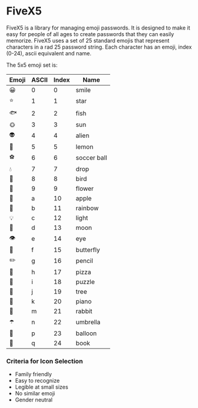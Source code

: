 # FiveX5

FiveX5 is a library for managing emoji passwords. It is designed to make it easy for people of all ages to create passwords that they
can easily memorize. FiveX5 uses a set of 25 standard emojis that represent characters in a rad 25 password string. Each character
has an emoji, index (0-24), ascii equivalent and name.

The 5x5 emoji set is:

| Emoji | ASCII | Index | Name |
| ----- | ----- | ----- | ---- |
| 😀 | 0 | 0 | smile |
| ⭐ | 1 | 1 | star |
| 🐟 | 2 | 2 | fish |
| 🌞 | 3 | 3 | sun |
| 👽 | 4 | 4 | alien |
| 🍋 | 5 | 5 | lemon |
| ⚽ | 6 | 6 | soccer ball |
| 💧 | 7 | 7 | drop |
| 🐤 | 8 | 8 | bird |
| 🌼 | 9 | 9 | flower |
| 🍎 | a | 10 | apple |
| 🌈 | b | 11 | rainbow |
| 💡 | c | 12 | light |
| 🌙 | d | 13 | moon |
| 👁 | e | 14 | eye |
| 🦋 | f | 15 | butterfly |
| ✏️ | g | 16 | pencil |
| 🍕 | h | 17 | pizza |
| 🧩 | i | 18 | puzzle |
| 🌲 | j | 19 | tree |
| 🎹 | k | 20 | piano |
| 🐇 | m | 21 | rabbit |
| ☂️ | n | 22 | umbrella |
| 🎈 | p | 23 | balloon |
| 📕 | q | 24 | book |

### Criteria for Icon Selection
- Family friendly
- Easy to recognize
- Legible at small sizes
- No similar emoji
- Gender neutral



